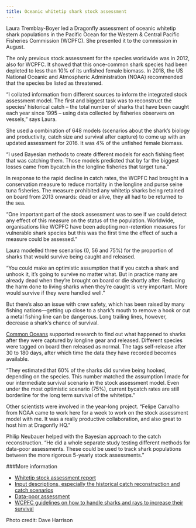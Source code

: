 ```yaml
---
title: Oceanic whitetip shark stock assessment
---
```

Laura Tremblay-Boyer led a Dragonfly assessment of oceanic whitetip shark populations in the Pacific Ocean for the Western & Central Pacific Fisheries Commission (WCPFC). She presented it to the commission in August.

<!--more-->

The only previous stock assessment for the species worldwide was in 2012, also for WCPFC. It showed that this once-common shark species had been depleted to less than 10% of its unfished female biomass. In 2018, the US National Oceanic and Atmospheric Administration (NOAA) recommended that the species be listed as threatened.

“I collated information from different sources to inform the integrated stock assessment model. The first and biggest task was to reconstruct the species’ historical catch – the total number of sharks that have been caught each year since 1995 – using data collected by fisheries observers on vessels,” says Laura.

She used a combination of 648 models (scenarios about the shark’s biology and productivity, catch size and survival after capture) to come up with an updated assessment for 2016. It was 4% of the unfished female biomass.

“I used Bayesian methods to create different models for each fishing fleet that was catching them. Those models predicted that by far the biggest losses came from bycatch in the longline fisheries that target tuna.”

In response to the rapid decline in catch rates, the WCPFC had brought in a conservation measure to reduce mortality in the longline and purse seine tuna fisheries. The measure prohibited any whitetip sharks being retained on board from 2013 onwards: dead or alive, they all had to be returned to the sea.

“One important part of the stock assessment was to see if we could detect any effect of this measure on the status of the population. Worldwide, organisations like WCPFC have been adopting non-retention measures for vulnerable shark species but this was the first time the effect of such a measure could be assessed.”

Laura modelled three scenarios (0, 56 and 75%) for the proportion of sharks that would survive being caught and released.

“You could make an optimistic assumption that if you catch a shark and unhook it, it’s going to survive no matter what. But in practice many are already dead when they’re brought on board or die shortly after. Reducing the harm done to living sharks when they’re caught is very important. More would survive if they were handled well.”

But there’s also an issue with crew safety, which has been raised by many fishing nations—getting up close to a shark’s mouth to remove a hook or cut a metal fishing line can be dangerous. Long trailing lines, however, decrease a shark’s chance of survival.

[Common Oceans](http://www.fao.org/in-action/commonoceans/en/) supported research to find out what happened to sharks after they were captured by longline gear and released. Different species were tagged on board then released as normal. The tags self-release after 30 to 180 days, after which time the data they have recorded becomes available.

“They estimated that 60% of the sharks did survive being hooked, depending on the species. This number matched the assumption I made for our intermediate survival scenario in the stock assessment model. Even under the most optimistic scenario (75%), current bycatch rates are still borderline for the long term survival of the whitetips.”

Other scientists were involved in the year-long project. “Felipe Carvalho from NOAA came to work here for a week to work on the stock assessment model with me. It was a really productive collaboration, and also great to host him at Dragonfly HQ.”

Philip Neubauer helped with the Bayesian approach to the catch reconstruction. “He did a whole separate study testing different methods for data-poor assessments. These could be used to track shark populations between the more rigorous 5-yearly stock assessments.”

###More information

* [Whitetip stock assessment report](https://www.wcpfc.int/node/42932)
* [Input descriptions, especially the historical catch reconstruction and catch scenarios](https://www.wcpfc.int/node/43122)
* [Data-poor assessment](https://www.wcpfc.int/node/43050)
* [WCPFC guidelines on how to handle sharks and rays to increase their survival](https://www.wcpfc.int/node/31004)

Photo credit: Dave Harrison
